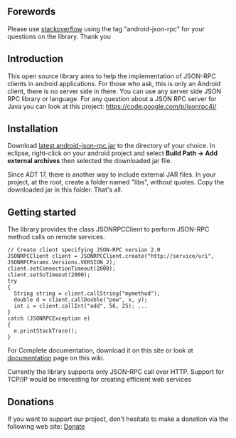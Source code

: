 ## Forewords ##
Please use [stackoverflow](http://www.stackoverflow.com) using the tag "android-json-rpc" for your questions on the library. Thank you

## Introduction ##

This open source library aims to help the implementation of JSON-RPC clients in android applications.
For those who ask, this is only an Android client, there is no server side in there. You can use any server side JSON RPC library or language. For any question about a JSON RPC server for Java you can look at this project: https://code.google.com/p/jsonrpc4j/

## Installation ##
Download [latest android-json-rpc.jar](http://android-json-rpc.googlecode.com/files/android-json-rpc-0.2.jar) to the directory of your choice.
In eclipse, right-click on your android project and select
**Build Path -> Add external archives**
then selected the downloaded jar file.

Since ADT 17, there is another way to include external JAR files.
In your project, at the root, create a folder named "libs", without quotes. Copy the downloaded jar in this folder.
That's all.


## Getting started ##
The library provides the class JSONRPCClient to perform JSON-RPC method calls on remote services.

```
// Create client specifying JSON-RPC version 2.0
JSONRPCClient client = JSONRPCClient.create("http://service/uri", JSONRPCParams.Versions.VERSION_2);
client.setConnectionTimeout(2000);
client.setSoTimeout(2000);
try 
{
  String string = client.callString("mymethod");
  double d = client.callDouble("pow", x, y);
  int i = client.callInt("add", 56, 25); ...
}
catch (JSONRPCException e)
{
  e.printStackTrace();
}
```

For Complete documentation, download it on this site or look at [documentation](Documentation.md) page on this wiki.

Currently the library supports only JSON-RPC call over HTTP.
Support for TCP/IP would be interesting for creating efficient web services


## Donations ##
If you want to support our project, don't hesitate to make a donation via the following web site: [Donate](http://android-json-rpc.blogspot.ch/2013/07/donations.html)